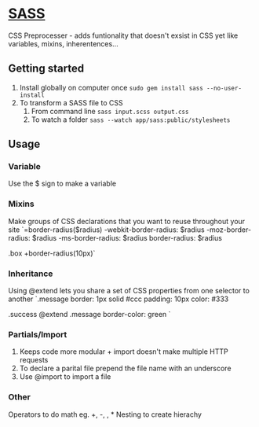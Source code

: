 # [SASS](http://sass-lang.com/)
CSS Preprocesser - adds funtionality that doesn't exsist in CSS yet like variables, mixins, inherentences...

## Getting started
1. Install globally on computer once
`sudo gem install sass --no-user-install`
1. To transform a SASS file to CSS
	1. From command line `sass input.scss output.css`
	1. To watch a folder `sass --watch app/sass:public/stylesheets`

## Usage

### Variable
Use the $ sign to make a variable

### Mixins
Make groups of CSS declarations that you want to reuse throughout your site
`=border-radius($radius)
  -webkit-border-radius: $radius
  -moz-border-radius:    $radius
  -ms-border-radius:     $radius
  border-radius:         $radius

.box
  +border-radius(10px)`

### Inheritance
Using @extend lets you share a set of CSS properties from one selector to another
`.message
  border: 1px solid #ccc
  padding: 10px
  color: #333


.success
  @extend .message
  border-color: green
`
### Partials/Import
1. Keeps code more modular + import doesn't make multiple HTTP requests
1. To declare a parital file prepend the file name with an underscore
1. Use @import to import a file

### Other
Operators to do math eg. +, -, , *
Nesting to create hierachy

